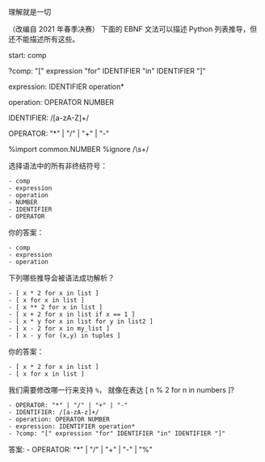 理解就是一切

（改编自 2021 年春季决赛） 下面的 EBNF 文法可以描述 Python 列表推导，但还不能描述所有这些。

start: comp

?comp: "[" expression "for" IDENTIFIER "in" IDENTIFIER "]"

expression: IDENTIFIER operation*

operation: OPERATOR NUMBER

IDENTIFIER: /[a-zA-Z]+/

OPERATOR: "*" | "/" | "+" | "-"

%import common.NUMBER
%ignore /\s+/

选择语法中的所有非终结符号：

    - comp
    - expression
    - operation
    - NUMBER
    - IDENTIFIER
    - OPERATOR

你的答案：

    - comp
    - expression
    - operation

下列哪些推导会被语法成功解析？

    - [ x * 2 for x in list ]
    - [ x for x in list ]
    - [ x ** 2 for x in list ]
    - [ x + 2 for x in list if x == 1 ]
    - [ x * y for x in list for y in list2 ]
    - [ x - 2 for x in my_list ]
    - [ x - y for (x,y) in tuples ]

你的答案：

    - [ x * 2 for x in list ]
    - [ x for x in list ]

我们需要修改哪一行来支持 `%`， 就像在表达 [ n % 2 for n in numbers ]?

    - OPERATOR: "*" | "/" | "+" | "-"
    - IDENTIFIER: /[a-zA-z]+/
    - operation: OPERATOR NUMBER
    - expression: IDENTIFIER operation*
    - ?comp: "[" expression "for" IDENTIFIER "in" IDENTIFIER "]"

答案:
    - OPERATOR: "*" | "/" | "+" | "-" | "%"


